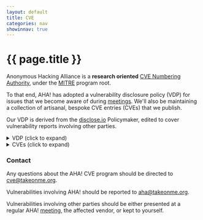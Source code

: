 ```yaml
---
layout: default
title: CVE
categories: nav
showinnav: true
---
```


# {{ page.title }}

Anonymous Hacking Alliance is a **research oriented** [CVE Numbering Authority], under the [MITRE] program root.

To that end, AHA! has adopted a vulnerability disclosure policy (VDP) for issues that we become aware of during [meetings]. We'll also be maintaining a collection of artisanal, bespoke CVE entries (CVEs) that we publish.

Our VDP is derived from the [disclose.io](https://policymaker.disclose.io/policymaker/introduction) Policymaker, edited to cover vulnerability reports involving other parties.

<details>
  
  <summary>VDP (click to expand)</summary>
  
## Vulnerability Disclosure Policy

AHA! welcomes feedback from security researchers and the general public to help improve our security and the security of the internet in general.

If you believe you have discovered a vulnerability, privacy issue, exposed data, or other security issues in any of our assets, we want to hear from you. This would include, but is not limited to, the AHA! website, AHA! e-mail services, and other AHA! communication channels.

If you believe you have discovered a security issue involving another party, we are happy to help you report that issue to the appropriate organizataion. Please see "Systems in Scope," below.

This policy outlines steps for reporting vulnerabilities to us, what we expect, what you can expect from us.

### Systems in Scope

This policy applies to any digital assets owned, operated, or maintained by AHA!

Because AHA! is a research organization, we will also accept vulnerability reports involving assets owned, operated, or maintained by another organization which **is not already** participating as a [CVE Numbering Authority].

### Out of Scope

- Assets or other equipment not owned by parties which **are already** participating as a [CVE Numbering Authority]. 

Vulnerabilities discovered or suspected in out-of-scope systems should be reported to the appropriate vendor or applicable authority.

### Our Commitments

When working with us, according to this policy, you can expect us to:

- Respond to your report promptly, and work with you to understand and validate your report;
- Strive to keep you informed about the progress of a vulnerability as it is processed;
- Work to remediate discovered vulnerabilities in a timely manner, within our operational constraints; and
- Extend Safe Harbor for your vulnerability research that is related to this policy.

### Our Expectations

In participating in our vulnerability disclosure program in good faith, we ask that you:

- Play by the rules, including following this policy and any other relevant agreements. If there is any inconsistency between this policy and any other applicable terms, the terms of this policy will prevail;
- Report any vulnerability you’ve discovered promptly;
- Avoid violating the privacy of others, disrupting our systems, destroying data, and/or harming user experience;
- Use only the Official Channels to discuss vulnerability information with us;
- Provide us a reasonable amount of time (at least 60 days from the initial report) to resolve the issue before you disclose it publicly;
- Perform testing only on in-scope systems, and respect systems and activities which are out-of-scope;
- If a vulnerability provides unintended access to data: Limit the amount of data you access to the minimum required for effectively demonstrating a Proof of Concept; and cease testing and submit a report immediately if you encounter any user data during testing, such as Personally Identifiable Information (PII), Personal Healthcare Information (PHI), credit card data, or proprietary information;
- You should only interact with test accounts you own or with explicit permission from the account holder; and
- Do not engage in extortion.  

### Official Channels 

Please report security issues affecting AHA! via [aha@takeonme.org](mailto:aha@takeonme.org), providing all relevant information. The more details you provide, the easier it will be for us to triage and fix the issue.

Please report security issues affecting other parties during one of our regularly scheduled meetings if you wish for AHA! to coordinate vulnerability disclosure (including generating a CVE ID) for you. We will not accept vulnerability reports involving other parties that are not presented at a AHA! meeting.

## Safe Harbor

When conducting vulnerability research, according to this policy, we consider this research conducted under this policy to be:

- Authorized concerning any applicable anti-hacking laws, and we will not initiate or support legal action against you for accidental, good-faith violations of this policy;
- Authorized concerning any relevant anti-circumvention laws, and we will not bring a claim against you for circumvention of technology controls;
- Exempt from restrictions in our Terms of Service (TOS) and/or Acceptable Usage Policy (AUP) that would interfere with conducting security research, and we waive those restrictions on a limited basis; and
- Lawful, helpful to the overall security of the Internet, and conducted in good faith.

You are expected, as always, to comply with all applicable laws. If legal action is initiated by a third party against you and you have complied with this policy, we will take steps to make it known that your actions were conducted in compliance with this policy.

If at any time you have concerns or are uncertain whether your security research is consistent with this policy, please submit a report through one of our Official Channels before going any further.

> Note that the Safe Harbor applies only to legal claims under the control of the organization participating in this policy, and that the policy does not bind independent third parties.

</details>
  
<details>
  
  <summary>CVEs (click to expand)</summary>

# Generating AHA! CVEs

For issues involving other parties, please see additional requirements, below. Note, these requirements do not apply to AHA! assets.

* Present your findings at a regularly scheduled meeting, under the usual public embargo terms (see our [rules](rules.html) for more details).
  - The most important rule is, "What happens at AHA! stays at AHA!"
* Ask a CVE point of contact for a CVE ID reservation.
  - Merely reserving a CVE ID number in no way alters the usual AHA! embargo on material presented at AHA!
* Agree to abide by the the above VDP terms and conditions for publishing.
  - Failing to adehere to the VDP may result in expulsion from AHA!

## Published CVEs

We haven't issued any CVEs yet.

## Reserved CVEs

We haven't reserved any CVE IDs yet.

</details>

### Contact

Any questions about the AHA! CVE program should be directed to [cve@takeonme.org](mailto:cve@takeonme.org).

Vulnerabilities involving AHA! should be reported to [aha@takeonme.org](mailto:aha@takeonme.org).

Vulnerabilities involving other parties should be either presented at a regular AHA! [meeting], the affected vendor, or kept to yourself.


[CVE Numbering Authority]: https://www.cve.org/PartnerInformation/ListofPartners/partner/AHA
[MITRE]: https://www.cve.org/PartnerInformation/ListofPartners/partner/mitre
[meeting]: /meetings.html
[meetings]: /meetings.html
